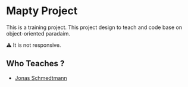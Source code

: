 # Mapty Project

This is a training project. This project design to teach and code base on object-oriented paradaim.

⚠ It is not responsive.

## Who Teaches ?

- [Jonas Schmedtmann](https://github.com/jonasschmedtmann)
